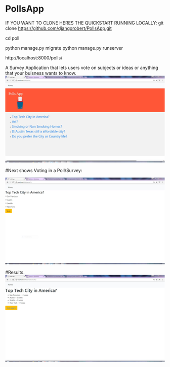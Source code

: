 # PollsApp

IF YOU WANT TO CLONE HERES THE QUICKSTART
RUNNING LOCALLY: git clone https://github.com/djangorobert/PollsApp.git

cd poll

python manage.py migrate python manage.py runserver

http://localhost:8000/polls/



A Survey Application that lets users vote on subjects or ideas or anything that your buisness wants to know.
![Alt text](/poll/polls/static/css/pollsapp.JPG?raw=true)

#Next shows Voting in a Poll/Survey:

![Alt text](/poll/polls/static/css/pollsapp2.JPG?raw=true)

#Results.
![Alt text](/poll/polls/static/css/pollsapp3.JPG?raw=true)
